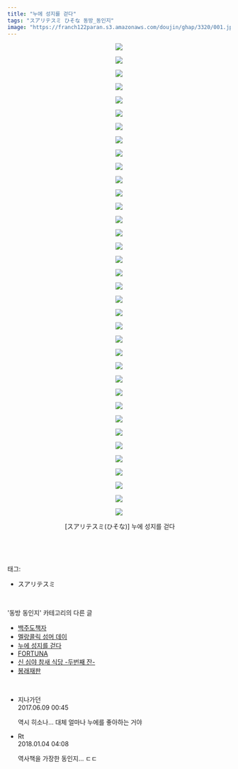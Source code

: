 ```yaml
---
title: "누에 성지를 걷다"
tags: "スアリテスミ ひそな 동방_동인지"
image: "https://franch122paran.s3.amazonaws.com/doujin/ghap/3320/001.jpg"
---
```

<div class="article">
<p style="text-align: center; clear: none; float: none;"><img src="{{ site.imgserver7 }}/ghap/3320/001.jpg"/></p>
<p style="text-align: center; clear: none; float: none;"><img src="{{ site.imgserver7 }}/ghap/3320/002.jpg"/></p>
<p style="text-align: center; clear: none; float: none;"><img src="{{ site.imgserver7 }}/ghap/3320/003.jpg"/></p>
<p style="text-align: center; clear: none; float: none;"><img src="{{ site.imgserver7 }}/ghap/3320/004.jpg"/></p>
<p style="text-align: center; clear: none; float: none;"><img src="{{ site.imgserver7 }}/ghap/3320/005.jpg"/></p>
<p style="text-align: center; clear: none; float: none;"><img src="{{ site.imgserver7 }}/ghap/3320/006.jpg"/></p>
<p style="text-align: center; clear: none; float: none;"><img src="{{ site.imgserver7 }}/ghap/3320/007.jpg"/></p>
<p style="text-align: center; clear: none; float: none;"><img src="{{ site.imgserver7 }}/ghap/3320/008.jpg"/></p>
<p style="text-align: center; clear: none; float: none;"><img src="{{ site.imgserver7 }}/ghap/3320/009.jpg"/></p>
<p style="text-align: center; clear: none; float: none;"><img src="{{ site.imgserver7 }}/ghap/3320/010.jpg"/></p>
<p style="text-align: center; clear: none; float: none;"><img src="{{ site.imgserver7 }}/ghap/3320/011.jpg"/></p>
<p style="text-align: center; clear: none; float: none;"><img src="{{ site.imgserver7 }}/ghap/3320/012.jpg"/></p>
<p style="text-align: center; clear: none; float: none;"><img src="{{ site.imgserver7 }}/ghap/3320/013.jpg"/></p>
<p style="text-align: center; clear: none; float: none;"><img src="{{ site.imgserver7 }}/ghap/3320/014.jpg"/></p>
<p style="text-align: center; clear: none; float: none;"><img src="{{ site.imgserver7 }}/ghap/3320/015.jpg"/></p>
<p style="text-align: center; clear: none; float: none;"><img src="{{ site.imgserver7 }}/ghap/3320/016.jpg"/></p>
<p style="text-align: center; clear: none; float: none;"><img src="{{ site.imgserver7 }}/ghap/3320/017.jpg"/></p>
<p style="text-align: center; clear: none; float: none;"><img src="{{ site.imgserver7 }}/ghap/3320/018.jpg"/></p>
<p style="text-align: center; clear: none; float: none;"><img src="{{ site.imgserver7 }}/ghap/3320/019.jpg"/></p>
<p style="text-align: center; clear: none; float: none;"><img src="{{ site.imgserver7 }}/ghap/3320/020.jpg"/></p>
<p style="text-align: center; clear: none; float: none;"><img src="{{ site.imgserver7 }}/ghap/3320/021.jpg"/></p>
<p style="text-align: center; clear: none; float: none;"><img src="{{ site.imgserver7 }}/ghap/3320/022.jpg"/></p>
<p style="text-align: center; clear: none; float: none;"><img src="{{ site.imgserver7 }}/ghap/3320/023.jpg"/></p>
<p style="text-align: center; clear: none; float: none;"><img src="{{ site.imgserver7 }}/ghap/3320/024.jpg"/></p>
<p style="text-align: center; clear: none; float: none;"><img src="{{ site.imgserver7 }}/ghap/3320/025.jpg"/></p>
<p style="text-align: center; clear: none; float: none;"><img src="{{ site.imgserver7 }}/ghap/3320/026.jpg"/></p>
<p style="text-align: center; clear: none; float: none;"><img src="{{ site.imgserver7 }}/ghap/3320/027.jpg"/></p>
<p style="text-align: center; clear: none; float: none;"><img src="{{ site.imgserver7 }}/ghap/3320/028.jpg"/></p>
<p style="text-align: center; clear: none; float: none;"><img src="{{ site.imgserver7 }}/ghap/3320/029.jpg"/></p>
<p style="text-align: center; clear: none; float: none;"><img src="{{ site.imgserver7 }}/ghap/3320/030.jpg"/></p>
<p style="text-align: center; clear: none; float: none;"><img src="{{ site.imgserver7 }}/ghap/3320/031.jpg"/></p>
<p style="text-align: center; clear: none; float: none;"><img src="{{ site.imgserver7 }}/ghap/3320/032.jpg"/></p>
<p style="text-align: center; clear: none; float: none;"><img src="{{ site.imgserver7 }}/ghap/3320/033.jpg"/></p>
<p style="text-align: center; clear: none; float: none;"><img src="{{ site.imgserver7 }}/ghap/3320/034.jpg"/></p>
<p style="text-align: center; clear: none; float: none;"><img src="{{ site.imgserver7 }}/ghap/3320/035.jpg"/></p>
<p style="text-align: center; clear: none; float: none;"><img src="{{ site.imgserver7 }}/ghap/3320/036.jpg"/></p>
<p style="text-align: center; clear: none; float: none;"> [スアリテスミ(ひそな)] 누에 성지를 걷다</p>
<p><br/></p>
</div><br/>
<div class="tagTrail">
<p>태그: </p>
<ul>
<li>スアリテスミ</li>
</ul>
</div><br/>
<div class="another">
<p>'동방 동인지' 카테고리의 다른 글</p>
<ul>
<li><a href="/ghap_3322">백주도책자</a></li>
<li><a href="/ghap_3321">멜랑콜릭 섬머 데이</a></li>
<li><a href="/ghap_3320">누에 성지를 걷다</a></li>
<li><a href="/ghap_3319">FORTUNA</a></li>
<li><a href="/ghap_3314">신 심야 참새 식당 -두번째 잔-</a></li>
<li><a href="/ghap_3313">봉래재판</a></li>
</ul>
</div><br/>
<div class="cb_module cb_fluid">
<div class="cb_wrt cb_profile">
<div class="comment">
<ul>
<li class="cb_thumb_off" id="comment15009078">
<div class="cb_comment_area">
<div class="cb_info_area">
<div class="cb_section">
<span class="cb_nick_name">지나가던</span>
</div>
<div class="cb_section">
<span class="cb_date">2017.06.09 00:45 </span>
</div>
</div>
<div class="cb_dsc_comment">
<p class="cb_dsc">
											역시 히소나... 대체 얼마나 누에를 좋아하는 거야
										</p>
</div>
</div></li>
<li class="cb_thumb_off" id="comment15165990">
<div class="cb_comment_area">
<div class="cb_info_area">
<div class="cb_section">
<span class="cb_nick_name">Rt</span>
</div>
<div class="cb_section">
<span class="cb_date">2018.01.04 04:08 </span>
</div>
</div>
<div class="cb_dsc_comment">
<p class="cb_dsc">
											역사책을 가장한 동인지... ㄷㄷ
										</p>
</div>
</div></li>
</ul>
</div>
</div><!-- commentList close -->
</div><br/>

